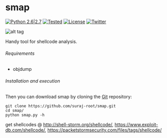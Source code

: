 # smap

[![Python 2.6|2.7](https://img.shields.io/badge/Python-2.6.*--2.7.*-brightgreen.svg)](https://www.python.org/downloads/)
[![Tested](https://img.shields.io/badge/Tested--on-linux-2C3539.svg)](https://en.wikipedia.org/wiki/Linux_distribution)
[![License](https://img.shields.io/badge/License-GNU--GPLv3-yellow.svg)](https://www.gnu.org/licenses/gpl-3.0.en.html)
[![Twitter](https://img.shields.io/badge/twitter-%40Suraj__root-0099e5.svg)](https://twitter.com/r00tx55)

![alt tag](http://s32.postimg.org/v4ne8nhfp/smap.png)

Handy tool for shellcode analysis.

###### Requirements
* objdump

###### Installation and execution
Then you can download smap by cloning the [Git](https://github.com/suraj-root/smap/) repository:

    git clone https://github.com/suraj-root/smap.git
    cd smap/
    python smap.py -h
    
get shellcodes @ http://shell-storm.org/shellcode/, https://www.exploit-db.com/shellcode/, https://packetstormsecurity.com/files/tags/shellcode/
